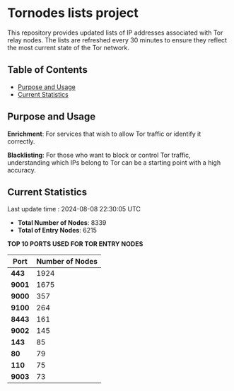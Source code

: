 # Tornodes lists project

This repository provides updated lists of IP addresses associated with Tor relay nodes. The lists are refreshed every 30 minutes to ensure they reflect the most current state of the Tor network.

## Table of Contents

- [Purpose and Usage](#purpose-and-usage)
- [Current Statistics](#current-statistics)


## Purpose and Usage

**Enrichment**: For services that wish to allow Tor traffic or identify it correctly.

**Blacklisting**: For those who want to block or control Tor traffic, understanding which IPs belong to Tor can be a starting point with a high accuracy.

## Current Statistics

Last update time : 2024-08-08 22:30:05 UTC

- **Total Number of Nodes**: 8339
- **Total of Entry Nodes**: 6215

**TOP 10 PORTS USED FOR TOR ENTRY NODES**

| **Port** | **Number of Nodes** |
|------|-----------------|
| **443**   | 1924  |
| **9001**   | 1675  |
| **9000**   | 357  |
| **9100**   | 264  |
| **8443**   | 161  |
| **9002**   | 145  |
| **143**   | 85  |
| **80**   | 79  |
| **110**   | 75  |
| **9003**   | 73  |

